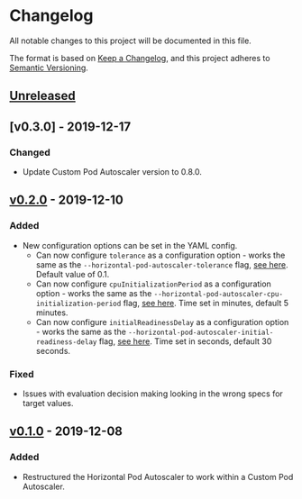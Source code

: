 # Changelog
All notable changes to this project will be documented in this file.

The format is based on [Keep a Changelog](https://keepachangelog.com/en/1.0.0/),
and this project adheres to [Semantic Versioning](https://semver.org/spec/v2.0.0.html).

## [Unreleased]

## [v0.3.0] - 2019-12-17
### Changed
- Update Custom Pod Autoscaler version to 0.8.0.

## [v0.2.0] - 2019-12-10
### Added
- New configuration options can be set in the YAML config.
    - Can now configure `tolerance` as a configuration option - works the same as the `--horizontal-pod-autoscaler-tolerance` flag, [see here](https://kubernetes.io/docs/tasks/run-application/horizontal-pod-autoscale/). Default value of 0.1.
    - Can now configure `cpuInitializationPeriod` as a configuration option - works the same as the `--horizontal-pod-autoscaler-cpu-initialization-period` flag, [see here](https://kubernetes.io/docs/tasks/run-application/horizontal-pod-autoscale/). Time set in minutes, default 5 minutes.
    - Can now configure `initialReadinessDelay` as a configuration option - works the same as the `--horizontal-pod-autoscaler-initial-readiness-delay` flag, [see here](https://kubernetes.io/docs/tasks/run-application/horizontal-pod-autoscale/). Time set in seconds, default 30 seconds.
### Fixed
- Issues with evaluation decision making looking in the wrong specs for target values.

## [v0.1.0] - 2019-12-08
### Added
- Restructured the Horizontal Pod Autoscaler to work within a Custom Pod Autoscaler.

[Unreleased]: https://github.com/jthomperoo/horizontal-pod-autoscaler/compare/v0.3.0...HEAD
[v0.2.0]: https://github.com/jthomperoo/horizontal-pod-autoscaler/compare/v0.2.0...v0.3.0
[v0.2.0]: https://github.com/jthomperoo/horizontal-pod-autoscaler/compare/v0.1.0...v0.2.0
[v0.1.0]: https://github.com/jthomperoo/horizontal-pod-autoscaler/releases/tag/v0.1.0